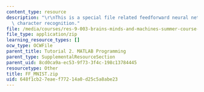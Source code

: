```yaml
---
content_type: resource
description: "\r\nThis is a special file related feedforward neural networks for digital\
  \ character recognition."
file: /media/courses/res-9-003-brains-minds-and-machines-summer-course-summer-2015/648f1cb27eaef77214a0d25c5a8abe23_FF_MNIST.zip
file_type: application/zip
learning_resource_types: []
ocw_type: OCWFile
parent_title: Tutorial 2. MATLAB Programming
parent_type: SupplementalResourceSection
parent_uid: 8cd0ca9a-ec53-9f73-3f4c-198c13784445
resourcetype: Other
title: FF_MNIST.zip
uid: 648f1cb2-7eae-f772-14a0-d25c5a8abe23
---
```

